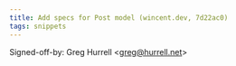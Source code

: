 ```yaml
---
title: Add specs for Post model (wincent.dev, 7d22ac0)
tags: snippets
---
```


Signed-off-by: Greg Hurrell &lt;greg@hurrell.net&gt;
